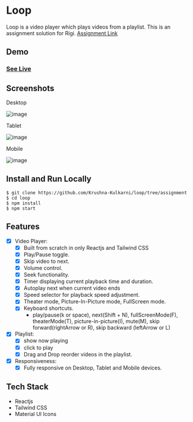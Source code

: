 # Loop
Loop is a video player which plays videos from a playlist.
This is an assignment solution for Rigi. 
[Assignment Link](https://gist.github.com/9267aakashsharma/4dd73769e9639f3d79fb07e40091ecec)

## Demo
### [See Live](http://loop-videos.vercel.app/)

## Screenshots

Desktop

![image](https://github.com/Krushna-Kulkarni/loop/assets/62604823/8e781ab7-18f0-42de-8a30-4c123d00f000)


Tablet

![image](https://github.com/Krushna-Kulkarni/loop/assets/62604823/6c0d9f32-fb2f-4df3-a60c-7ced40cdd221)


Mobile

![image](https://github.com/Krushna-Kulkarni/loop/assets/62604823/bdcaa07a-853e-45a9-bde2-464708417c4c)


## Install and Run Locally

```
$ git clone https://github.com/Krushna-Kulkarni/loop/tree/assignment
$ cd loop
$ npm install
$ npm start
```

## Features
- [x] Video Player:
    - [x] Built from scratch in only Reactjs and Tailwind CSS
    - [x] Play/Pause toggle.
    - [x] Skip video to next.
    - [x] Volume control.
    - [x] Seek functionality.
    - [x] Timer displaying current playback time and duration.
    - [x] Autoplay next when current video ends
    - [x] Speed selector for playback speed adjustment.
    - [x] Theater mode, Picture-In-Picture mode, FullScreen mode.
    - [x] Keyboard shortcuts.
      - play/pause(k or space), next(Shift + N), fullScreenMode(F), theaterMode(T), picture-in-picture(I), mute(M), skip forward(rightArrow or R), skip backward (leftArrow or L)

- [x] Playlist:
     - [X] show now playing
     - [x] click to play
     - [x] Drag and Drop reorder videos in the playlist.
- [x] Responsiveness:
     - [x] Fully responsive on Desktop, Tablet and Mobile devices.

## Tech Stack 
- Reactjs 
- Tailwind CSS
- Material UI Icons
